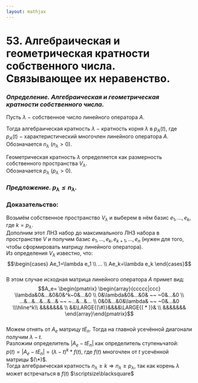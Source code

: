 ```yaml
---  
layout: mathjax  
---  
```

  
# 53. Алгебраическая и геометрическая кратности собственного числа. Связывающее их неравенство.  
  
### *Определение. Алгебраическая и геометрическая кратности собственного числа.*  
Пусть $\lambda~-~$собственное число линейного оператора $A$.  
  
Тогда алгебраическая кратность $\lambda$ $-$ кратность корня $\lambda$ в $p_A(t)$, где $p_A(t)~-~$характеристический многочлен линейного оператора $A$.  
Обозначается $n_\lambda$ ($n_\lambda>0$).  
  
Геометрическая кратность $\lambda$ определяется как размерность собственного пространства $V_\lambda$.  
Обозначается $p_\lambda$ ($p_\lambda>0$).  
  
### *Предложение. $p_\lambda\le n_\lambda$.*  
  
### Доказательство:  
Возьмём собственное пространство $V_\lambda$ и выберем в нём базис $e_1,...,e_k$, где $k=p_\lambda$.  
Дополним этот ЛНЗ набор до максимального ЛНЗ набора в пространстве $V$ и получим базис $e_1,...,e_k,e_{k+1},...,e_n$ (нужен для того, чтобы сформировать матрицу линейного оператора).  
Из определения $V_\lambda$ известно, что: $$\begin{cases}  
Ae_1=\lambda e_1  
\\  
...  
\\  
Ae_k=\lambda e_k  
\end{cases}$$  
В этом случае исходная матрица линейного оператора $A$ примет вид:  
$$A_e=  
\begin{pmatrix}  
\begin{array}{ccccc|ccc}  
\lambda&0&...&0&0&^k~0&...&0  
\\  
0&\lambda&0&...&0& ~~ ~0&...&0  
\\  
...&...&...&...&...& ~~ ~...&...&...  
\\  
0&0&...&0&\lambda& ~~ ~0&...&0  
\\\hline^k\\  
&&&&&&&  
\\  
&&\LARGE{(\#)}&&&&\LARGE{( * )}&  
\\  
&&&&&&&  
\end{array}\end{pmatrix}$$  
Можем отнять от $A_e$ матрицу $tE_n$. Тогда на главной усечённой диагонали получим $\lambda -t$.  
Разложим определитель $|A_e-tE_n|$ как определитель ступеньчатой:  
$p(t)=|A_e-tE_n|=(\lambda-t)^k * f(t)$, где $f(t)$ многочлен от $t$ усечённой матрицы $(\*)$.  
Тогда алгебраическая кратность $n_\lambda\ge k\Rightarrow n_\lambda \ge p_\lambda$, так как корень $\lambda$ может встречаться в $f(t)$  $\scriptsize\blacksquare$  
